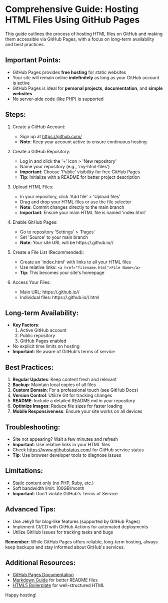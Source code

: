 
# Comprehensive Guide: Hosting HTML Files Using GitHub Pages

This guide outlines the process of hosting HTML files on GitHub and making them accessible via GitHub Pages, with a focus on long-term availability and best practices.

## Important Points:
- GitHub Pages provides **free hosting** for static websites
- Your site will remain online **indefinitely** as long as your GitHub account is active
- GitHub Pages is ideal for **personal projects**, **documentation**, and **simple websites**
- No server-side code (like PHP) is supported

## Steps:

1. Create a GitHub Account:
   - Sign up at https://github.com/
   - **Note**: Keep your account active to ensure continuous hosting

2. Create a GitHub Repository:
   - Log in and click the '+' icon > 'New repository'
   - Name your repository (e.g., 'my-html-files')
   - **Important**: Choose 'Public' visibility for free GitHub Pages
   - **Tip**: Initialize with a README for better project description

3. Upload HTML Files:
   - In your repository, click 'Add file' > 'Upload files'
   - Drag and drop your HTML files or use the file selector
   - **Note**: Commit changes directly to the main branch
   - **Important**: Ensure your main HTML file is named 'index.html'

4. Enable GitHub Pages:
   - Go to repository 'Settings' > 'Pages'
   - Set 'Source' to your main branch
   - **Note**: Your site URL will be https://<username>.github.io/<repository-name>/

5. Create a File List (Recommended):
   - Create an 'index.html' with links to all your HTML files
   - Use relative links: `<a href="filename.html">File Name</a>`
   - **Tip**: This becomes your site's homepage

6. Access Your Files:
   - Main URL: https://<username>.github.io/<repository-name>/
   - Individual files: https://<username>.github.io/<repository-name>/<filename>.html

## Long-term Availability:

- **Key Factors**:
  1. Active GitHub account
  2. Public repository
  3. GitHub Pages enabled
- No explicit time limits on hosting
- **Important**: Be aware of GitHub's terms of service

## Best Practices:

1. **Regular Updates**: Keep content fresh and relevant
2. **Backup**: Maintain local copies of all files
3. **Custom Domain**: For a professional touch (see GitHub Docs)
4. **Version Control**: Utilize Git for tracking changes
5. **README**: Include a detailed README.md in your repository
6. **Optimize Images**: Reduce file sizes for faster loading
7. **Mobile Responsiveness**: Ensure your site works on all devices

## Troubleshooting:

- Site not appearing? Wait a few minutes and refresh
- **Important**: Use relative links in your HTML files
- Check https://www.githubstatus.com/ for GitHub service status
- **Tip**: Use browser developer tools to diagnose issues

## Limitations:

- Static content only (no PHP, Ruby, etc.)
- Soft bandwidth limit: 100GB/month
- **Important**: Don't violate GitHub's Terms of Service

## Advanced Tips:

- Use Jekyll for blog-like features (supported by GitHub Pages)
- Implement CI/CD with GitHub Actions for automated deployments
- Utilize GitHub Issues for tracking tasks and bugs

**Remember**: While GitHub Pages offers reliable, long-term hosting, always keep backups and stay informed about GitHub's services.

## Additional Resources:

- [GitHub Pages Documentation](https://docs.github.com/en/pages)
- [Markdown Guide](https://www.markdownguide.org/) for better README files
- [HTML5 Boilerplate](https://html5boilerplate.com/) for well-structured HTML

Happy hosting!
